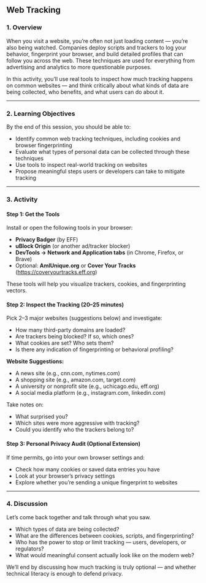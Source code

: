 ## Web Tracking

### 1. Overview

When you visit a website, you’re often not just loading content — you’re also being watched. Companies deploy scripts and trackers to log your behavior, fingerprint your browser, and build detailed profiles that can follow you across the web. These techniques are used for everything from advertising and analytics to more questionable purposes.

In this activity, you’ll use real tools to inspect how much tracking happens on common websites — and think critically about what kinds of data are being collected, who benefits, and what users can do about it.

---

### 2. Learning Objectives

By the end of this session, you should be able to:

- Identify common web tracking techniques, including cookies and browser fingerprinting  
- Evaluate what types of personal data can be collected through these techniques  
- Use tools to inspect real-world tracking on websites  
- Propose meaningful steps users or developers can take to mitigate tracking  

---

### 3. Activity

#### Step 1: Get the Tools

Install or open the following tools in your browser:

- **Privacy Badger** (by EFF)  
- **uBlock Origin** (or another ad/tracker blocker)  
- **DevTools → Network and Application tabs** (in Chrome, Firefox, or Brave)  
- Optional: **AmIUnique.org** or **Cover Your Tracks** (https://coveryourtracks.eff.org)

These tools will help you visualize trackers, cookies, and fingerprinting vectors.

#### Step 2: Inspect the Tracking (20–25 minutes)

Pick 2–3 major websites (suggestions below) and investigate:

- How many third-party domains are loaded?
- Are trackers being blocked? If so, which ones?
- What cookies are set? Who sets them?
- Is there any indication of fingerprinting or behavioral profiling?

**Website Suggestions:**

- A news site (e.g., cnn.com, nytimes.com)  
- A shopping site (e.g., amazon.com, target.com)  
- A university or nonprofit site (e.g., uchicago.edu, eff.org)  
- A social media platform (e.g., instagram.com, linkedin.com)

Take notes on:

- What surprised you?  
- Which sites were more aggressive with tracking?  
- Could you identify who the trackers belong to?

#### Step 3: Personal Privacy Audit (Optional Extension)

If time permits, go into your own browser settings and:

- Check how many cookies or saved data entries you have  
- Look at your browser’s privacy settings  
- Explore whether you’re sending a unique fingerprint to websites

---

### 4. Discussion

Let’s come back together and talk through what you saw.

- Which types of data are being collected?  
- What are the differences between cookies, scripts, and fingerprinting?  
- Who has the power to stop or limit tracking — users, developers, or regulators?  
- What would meaningful consent actually look like on the modern web?

We’ll end by discussing how much tracking is truly optional — and whether technical literacy is enough to defend privacy.

